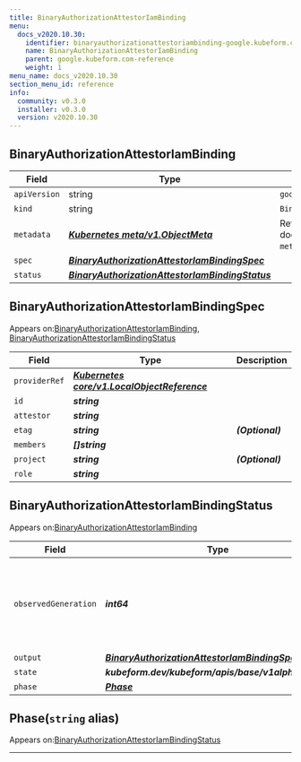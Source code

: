 ```yaml
---
title: BinaryAuthorizationAttestorIamBinding
menu:
  docs_v2020.10.30:
    identifier: binaryauthorizationattestoriambinding-google.kubeform.com
    name: BinaryAuthorizationAttestorIamBinding
    parent: google.kubeform.com-reference
    weight: 1
menu_name: docs_v2020.10.30
section_menu_id: reference
info:
  community: v0.3.0
  installer: v0.3.0
  version: v2020.10.30
---
```


## BinaryAuthorizationAttestorIamBinding
| Field | Type | Description |
| ------ | ----- | ----------- |
| `apiVersion` | string | `google.kubeform.com/v1alpha1` |
|    `kind` | string | `BinaryAuthorizationAttestorIamBinding` |
| `metadata` | ***[Kubernetes meta/v1.ObjectMeta](https://v1-18.docs.kubernetes.io/docs/reference/generated/kubernetes-api/v1.18/#objectmeta-v1-meta)***|Refer to the Kubernetes API documentation for the fields of the `metadata` field.|
| `spec` | ***[BinaryAuthorizationAttestorIamBindingSpec](#binaryauthorizationattestoriambindingspec)***||
| `status` | ***[BinaryAuthorizationAttestorIamBindingStatus](#binaryauthorizationattestoriambindingstatus)***||
## BinaryAuthorizationAttestorIamBindingSpec

Appears on:[BinaryAuthorizationAttestorIamBinding](#binaryauthorizationattestoriambinding), [BinaryAuthorizationAttestorIamBindingStatus](#binaryauthorizationattestoriambindingstatus)

| Field | Type | Description |
| ------ | ----- | ----------- |
| `providerRef` | ***[Kubernetes core/v1.LocalObjectReference](https://v1-18.docs.kubernetes.io/docs/reference/generated/kubernetes-api/v1.18/#localobjectreference-v1-core)***||
| `id` | ***string***||
| `attestor` | ***string***||
| `etag` | ***string***| ***(Optional)*** |
| `members` | ***[]string***||
| `project` | ***string***| ***(Optional)*** |
| `role` | ***string***||
## BinaryAuthorizationAttestorIamBindingStatus

Appears on:[BinaryAuthorizationAttestorIamBinding](#binaryauthorizationattestoriambinding)

| Field | Type | Description |
| ------ | ----- | ----------- |
| `observedGeneration` | ***int64***| ***(Optional)*** Resource generation, which is updated on mutation by the API Server.|
| `output` | ***[BinaryAuthorizationAttestorIamBindingSpec](#binaryauthorizationattestoriambindingspec)***| ***(Optional)*** |
| `state` | ***kubeform.dev/kubeform/apis/base/v1alpha1.State***| ***(Optional)*** |
| `phase` | ***[Phase](#phase)***| ***(Optional)*** |
## Phase(`string` alias)

Appears on:[BinaryAuthorizationAttestorIamBindingStatus](#binaryauthorizationattestoriambindingstatus)

---
